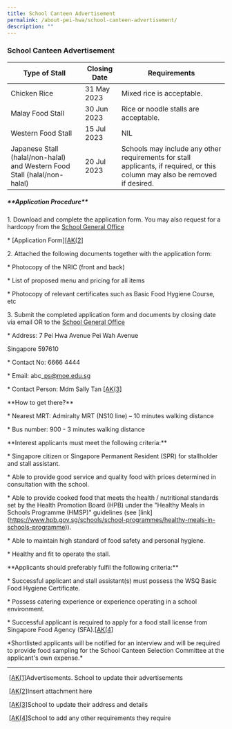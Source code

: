 ```yaml
---
title: School Canteen Advertisement
permalink: /about-pei-hwa/school-canteen-advertisement/
description: ""
---
```

### School Canteen Advertisement

| Type of Stall | Closing Date | Requirements |
| -------- | -------- | -------- |
| Chicken Rice     | 31 May 2023     | Mixed rice is acceptable.    |
| Malay Food Stall | 30 Jun 2023 | Rice or noodle stalls are acceptable.|
| Western Food Stall | 15 Jul 2023 | NIL|
| Japanese Stall (halal/non-halal) and Western Food Stall (halal/non-halal) | 20 Jul 2023 | Schools may include any other requirements for stall applicants, if required, or this column may also be removed if desired.|[\[AK(1\]](#_msocom_1) 


##### \*\*Application Procedure\*\*

1\. Download and complete the application form. You may also request for a hardcopy from the [School General Office](https://www.peihwapresbyterianpri.moe.edu.sg/contact-us/)

\* \[Application Form\][\[AK(2\]](#_msocom_2) 

2\. Attached the following documents together with the application form:

\* Photocopy of the NRIC (front and back)

\* List of proposed menu and pricing for all items

\* Photocopy of relevant certificates such as Basic Food Hygiene Course, etc

3\. Submit the completed application form and documents by closing date via email OR to the [School General Office](https://www.peihwapresbyterianpri.moe.edu.sg/contact-us/)

\* Address: 7 Pei Hwa Avenue
Pei Wah Avenue

Singapore 597610

\* Contact No: 6666 4444

\* Email: abc\_ps@moe.edu.sg

\* Contact Person: Mdm Sally Tan [\[AK(3\]](#_msocom_3) 

\*\*How to get there?\*\*

\* Nearest MRT: Admiralty MRT (NS10 line) – 10 minutes walking distance

\* Bus number: 900 - 3 minutes walking distance

\*\*Interest applicants must meet the following criteria:\*\*

\* Singapore citizen or Singapore Permanent Resident (SPR) for stallholder and stall assistant.

\* Able to provide good service and quality food with prices determined in consultation with the school.

\* Able to provide cooked food that meets the health / nutritional standards set by the Health Promotion Board (HPB) under the "Healthy Meals in Schools Programme (HMSP)" guidelines (see \[link\](https://www.hpb.gov.sg/schools/school-programmes/healthy-meals-in-schools-programme)).

\* Able to maintain high standard of food safety and personal hygiene.

\* Healthy and fit to operate the stall.

\*\*Applicants should preferably fulfil the following criteria:\*\*

\* Successful applicant and stall assistant(s) must possess the WSQ Basic Food Hygiene Certificate.

\* Possess catering experience or experience operating in a school environment.

\* Successful applicant is required to apply for a food stall license from Singapore Food Agency (SFA).[\[AK(4\]](#_msocom_4) 

\*Shortlisted applicants will be notified for an interview and will be required to provide food sampling for the School Canteen Selection Committee at the applicant's own expense.\*

* * *

 [\[AK(1\]](#_msoanchor_1)Advertisements. School to update their advertisements

 [\[AK(2\]](#_msoanchor_2)Insert attachment here

 [\[AK(3\]](#_msoanchor_3)School to update their address and details

 [\[AK(4\]](#_msoanchor_4)School to add any other requirements they require